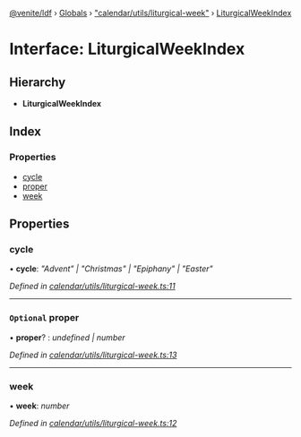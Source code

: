 [@venite/ldf](../README.md) › [Globals](../globals.md) › ["calendar/utils/liturgical-week"](../modules/_calendar_utils_liturgical_week_.md) › [LiturgicalWeekIndex](_calendar_utils_liturgical_week_.liturgicalweekindex.md)

# Interface: LiturgicalWeekIndex

## Hierarchy

* **LiturgicalWeekIndex**

## Index

### Properties

* [cycle](_calendar_utils_liturgical_week_.liturgicalweekindex.md#cycle)
* [proper](_calendar_utils_liturgical_week_.liturgicalweekindex.md#optional-proper)
* [week](_calendar_utils_liturgical_week_.liturgicalweekindex.md#week)

## Properties

###  cycle

• **cycle**: *"Advent" | "Christmas" | "Epiphany" | "Easter"*

*Defined in [calendar/utils/liturgical-week.ts:11](https://github.com/gbj/venite/blob/2028f78/ldf/src/calendar/utils/liturgical-week.ts#L11)*

___

### `Optional` proper

• **proper**? : *undefined | number*

*Defined in [calendar/utils/liturgical-week.ts:13](https://github.com/gbj/venite/blob/2028f78/ldf/src/calendar/utils/liturgical-week.ts#L13)*

___

###  week

• **week**: *number*

*Defined in [calendar/utils/liturgical-week.ts:12](https://github.com/gbj/venite/blob/2028f78/ldf/src/calendar/utils/liturgical-week.ts#L12)*
